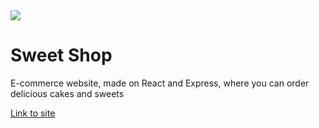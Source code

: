 <img src="https://i.postimg.cc/0yYgdWGD/Group-1-7.png">
<h1>Sweet Shop</h1>
<p>E-commerce website, made on React and Express, where you can order delicious cakes and sweets</p>
<a href="http://sweety-shop.herokuapp.com/home">Link to site</a>
